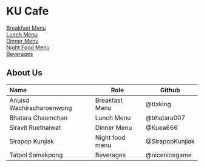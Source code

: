 # KU Cafe

[Breakfast Menu](Menu.md#breakfast-menu)   
[Lunch Menu](Menu.md#lunch-menu)   
[Dinner Menu](Menu.md#dinner-menu)   
[Night Food Menu](Menu.md#night-food-menu)  
[Beverages](Menu.md#beverages)

## About Us

| Name      | Role      | Github   |
|:----------|-----------|----------|
| Anuisd Wachiracharoenwong | Breakfast Menu | @ttxking|
| Bhatara Chaemchan | Lunch Menu | @bhatara007|
| Siravit Ruethaiwat | Dinner Menu | @Kuea666 |
| Sirapop Kunjiak | Night food menu | @SIrapopKunjiak |
| Tatpol Samakpong | Beverages | @nicenicegame |
